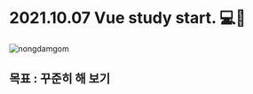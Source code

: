 <h1>2021.10.07 Vue study start. 💻🐤 </h1>
<img src="https://blog.kakaocdn.net/dn/prMxB/btq3UT36bSH/f5KCTT4CKW13HvcQitfcOk/img.gif" alt="nongdamgom" width:"300" height:"auto">
<h2>목표 : 꾸준히 해 보기</h2>

